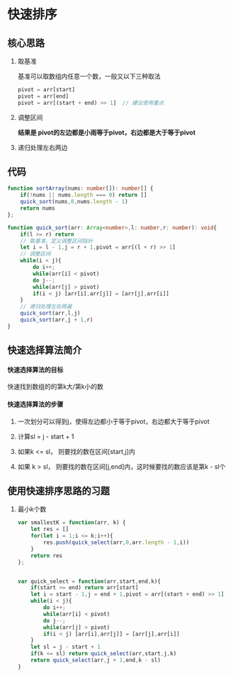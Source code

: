 # 快速排序

## 核心思路

1. 取基准

    基准可以取数组内任意一个数，一般又以下三种取法
    
    ```js
    pivot = arr[start]
    pivot = arr[end]
    pivot = arr[(start + end) >> 1]  // 建议使用重点
    ```
   
2. 调整区间

    **结果是 pivot的左边都是小雨等于pivot，右边都是大于等于pivot**

3. 递归处理左右两边


## 代码

```ts
function sortArray(nums: number[]): number[] {
    if(!nums || nums.length === 0) return []
    quick_sort(nums,0,nums.length - 1)
    return nums
};

function quick_sort(arr: Array<number>,l: number,r: number): void{
    if(l >= r) return 
    // 取基准，定义调整区间指针
    let i = l - 1,j = r + 1,pivot = arr[(l + r) >> 1]
    // 调整区间
    while(i < j){
        do i++;
        while(arr[i] < pivot)
        do j--;
        while(arr[j] > pivot)
        if(i < j) [arr[i],arr[j]] = [arr[j],arr[i]]
    }
    // 递归处理左右两遍
    quick_sort(arr,l,j)
    quick_sort(arr,j + 1,r)
}
```

## 快速选择算法简介

#### 快速选择算法的目标

快速找到数组的的第k大/第k小的数

#### 快速选择算法的步骤

1. 一次划分可以得到j，使得左边都小于等于pivot，右边都大于等于pivot

2. 计算sl = j - start + 1

3. 如果k <= sl， 则要找的数在区间[start,j]内

4. 如果 k > sl， 则要找的数在区间[j,end]内，这时候要找的数应该是第k - sl个

## 使用快速排序思路的习题

1. 最小k个数

    ```js
    var smallestK = function(arr, k) {
        let res = []
        for(let i = 1;i <= k;i++){
            res.push(quick_select(arr,0,arr.length - 1,i))
        }
        return res
    };
    
    
    var quick_select = function(arr,start,end,k){
        if(start >= end) return arr[start]
        let i = start - 1,j = end + 1,pivot = arr[(start + end) >> 1]
        while(i < j){
            do i++;
            while(arr[i] < pivot)
            do j--;
            while(arr[j] > pivot)
            if(i < j) [arr[i],arr[j]] = [arr[j],arr[i]]
        }
        let sl = j - start + 1
        if(k <= sl) return quick_select(arr,start,j,k)
        return quick_select(arr,j + 1,end,k - sl)
    }
    ```
